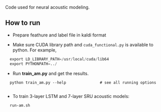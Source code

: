 
Code used for neural acoustic modeling. 

## How to run
  - Prepare feathure and label file in kaldi format

  - Make sure CUDA library path and `cuda_functional.py` is available to python. For example,
  ```python
    export LD_LIBRARY_PATH=/usr/local/cuda/lib64
    export PYTHONPATH=../
  ```
  
  - Run **train_am.py** and get the results.
  ```
    python train_am.py --help               # see all running options
  

  ```
  - To train 3-layer LSTM and 7-layer SRU acoustic models:
  ```
	run-am.sh
```
  
